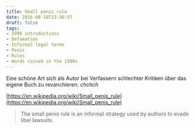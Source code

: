 ```yaml
---
title: Small penis rule
date: 2016-08-18T13:36:57
draft: false
tags:
- 1998 introductions
- Defamation
- Informal legal terms
- Penis
- Rules
- Words coined in the 1990s
---
```


Eine schöne Art sich als Autor bei Verfassern schlechter Kritiken über das
eigene Buch zu revanchieren. *chchch*

[https://en.wikipedia.org/wiki/Small_penis_rule](https://en.wikipedia.org/wiki/Small_penis_rule)

> The small penis rule is an informal strategy used by authors to evade libel lawsuits.
